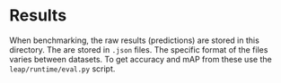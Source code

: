 # Results
When benchmarking, the raw results (predictions) are stored in this directory. The are stored in `.json` files. The specific format of the files varies between datasets. To get accuracy and mAP from these use the `leap/runtime/eval.py` script.
